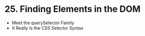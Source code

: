 # 25. Finding Elements in the DOM

* Meet the querySelector Family
* It Really Is the CSS Selector Syntax
